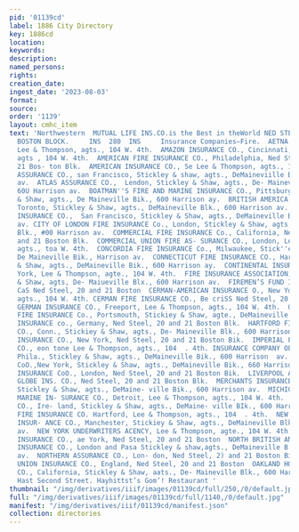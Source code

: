```yaml
---
pid: '01139cd'
label: 1886 City Directory
key: 1886cd
location: 
keywords: 
description: 
named_persons: 
rights: 
creation_date: 
ingest_date: '2023-08-03'
format: 
source: 
order: '1139'
layout: cmhc_item
text: 'Northwestern  MUTUAL LIFE INS.CO.is the Best in theWorld NED STEEL, Gen’l Agent,
  BOSTON BLOCK.     INS  280  INS     Insurance Companies—Fire.  AETNA INSURANCE CO.,  Hartford,
  Lee & Thompson, agts., 104 W. 4th.  AMAZON INSURANCE CO., Cincinnati, Lee & Thompson,
  agts , 104 W. 4th.  AMERICAN FIRE INSURANCE CO., Philadelphia, Ned Steel, 20 and
  21 Bos- ton Blk.  AMERICAN INSURANCE CO., Se Lee & Thompson, agts., 104  - 4th.  ANGLO-NEVADA
  ASSURANCE CO., san Francisco, Stickley & shaw, agts., DeMaineviille Bik., 600 Harrison
  av.  ATLAS ASSURANCE CO.,  Lendon, Stickley & Shaw, agts., De- Maineville Blk.,
  60U Harrison av.  BOATMAN''S FIRE AND MARINE INSURANCE CO., Pittsburgh, Stick- ley
  & Shaw, agts., De Maineville Bik., 600 Harrison ay.  BRITISH AMERICA ASSURANCE co.,
  Toronto, Stickley & Shaw, agts., DeMaineville Blk., 600 Harrison av.  CALIFORNIA
  INSURANCE CO.,  San Francisco, Stickley & Shaw, agts., DeMaineville Bik., 600 Harrison
  av. CITY OF LONDON FIRE INSURANCE Co., London, Stickley & Shaw, agts.,  DeMainevilie
  Blk., #00 Harrison av.  COMMERCIAL FIRE INSURANCE Co., California, Ned Steel, 20
  and 21 Boston Blk.  COMMERCIAL UNION FIRE AS- SURANCE CO., London, Lee & Thompson,
  agts., toa W. 4th.  CONCORDIA FIRE INSURANCE Co., Milwaukee, Stick''ey & Shaw, agts.,
  De Maineville Bik., Harrison av.  CONNECTICUT FIRE INSURANCE CO., Hartford, Stickley
  & Shaw, agts., DeMaineville Bik., 600 Harrison ay.  CONTINENTAL INSURANCE CO., New
  York, Lee & Thompson, agte., 104 W. 4th.  FIRE INSURANCE ASSOCIATION, London, Stickley
  & Shaw, agts, De- Maiueville Blx., 600 Harrison av.  FIREMEN’S FUND INSURANCE CO.,
  CaS Ned Steel, 20 and 21 Boston  CERMAN-AMERICAN INSURANCE O., New York, Lee & Thompson,
  agts., 104 W. 4th. CERMAN FIRE INSURANCE CO., Be criSS Ned Steel, 20 and 21 Boston
  GERMAN INSURANCE CO., Freeport, Lee & Thompson, agts., 104 W. 4th.  GRANITE STATE
  FIRE INSURANCE Co., Portsmouth, Stickiey & Shaw, agte., DeMaineville Blk., 600 Harrison  av.  HAMBURC-BREMEN
  INSURANCE co., Germany, Ned Steel, 20 and 21 Boston Blk.  HARTFORD FIRE INSURANCE
  CO., Conn., Stickiey & Shaw, agts., De- Maineville Blk., 600 Harrison av.  HOME
  INSURANCE CO., New York, Ned Steel, 20 and 21 Boston Bik.  IMPERIAL FIRE INSURANCE
  CO., eon tone Lee & Thompson, agts., 104  . 4th. INSURANCE COMPANY OF NORTH AMERICA,
  Phila., Stickley & Shaw, agts., DeMaineville Bik., 600 Harrison  av.  LIBERTY INSURANCE
  CoO.,New York, Stickley & Shaw, agts., DeMaineville Bik., 660 Harrison av.  LION
  INSURANCE CoO., London, Ned Steel, 20 and 21 Boston Bik.  LIVERPOOL AND LONDON AND
  GLOBE INS. CO., Ned Steel, 20 and 21 Boston Blk.  MERCHANTS INSURANCE CO.,New- ark,
  Stickley & Shaw, agts., DeMaine- ville Bik., 600 Harrison av.  MICHICAN FIRE AND
  MARINE IN- SURANCE CO., Detroit, Lee & Thompson, agts., 104 W. 4th.  NATIONAL ASSURANCE
  CO., Ire- land, Stickley & Shaw, agts., DeMaine- ville BIk., 600 Harrison av.  NATIONAL
  FIRE INSURANCE CO. Hartford, Lee & Thompson, agts., 104  . 4th.  NEW HAMPSHIRE FIRE
  INSUR- ANCE CO., Manchester, Stickiey & Shaw, agts., DeMaineville Blk., 600 Harrison
  av.  NEW YORK UNDERWRITERS ACENCY, Lee & Thompson, agte., 104 W. 4th.  NIAGARA FIRE
  INSURANCE CO., ae York, Ned Steel, 20 and 21 Boston  NORTH BRITISH AND MERCAN- TILE
  INSURANCE CO., London and Pasa Stickley & shaw,agts., DeMaineville B!k., 600 Harrison
  av.  NORTHERN ASSURANCE CO., Lon- don, Ned Steel, 2) and 21 Boston Bik.  NORWICH
  UNION INSURANCE CO., England, Ned Steel, 20 and 21 Boston  OAKLAND HOME INSURANCE
  CO., California, Stickley & Shaw, aats., De- Maineville Blk., 600 Harrison ay.     *Y08
  Hast Second Street. Hayhittst’s Gom’! Restaurant '
thumbnail: "/img/derivatives/iiif/images/01139cd/full/250,/0/default.jpg"
full: "/img/derivatives/iiif/images/01139cd/full/1140,/0/default.jpg"
manifest: "/img/derivatives/iiif/01139cd/manifest.json"
collection: directories
---
```

